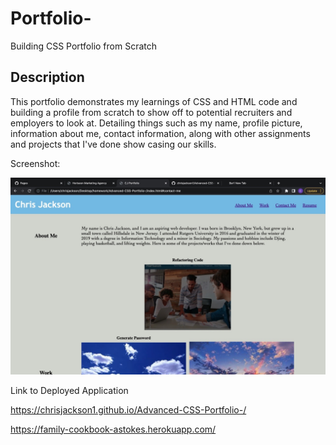 # Portfolio-
Building CSS Portfolio from Scratch



## Description

This portfolio demonstrates my learnings of CSS and HTML code and building a profile from scratch to show off to potential recruiters and employers to look at. Detailing things such as my name, profile picture, information about me, contact information, along with other assignments and projects that I've done show casing our skills.



Screenshot:

![screenshot](Screenshot-of-Assignment.jpeg "Screenshot")




Link to Deployed Application

https://chrisjackson1.github.io/Advanced-CSS-Portfolio-/

https://family-cookbook-astokes.herokuapp.com/





